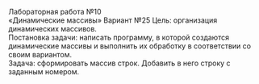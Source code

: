 Лабораторная работа №10 <br />
«Динамические массивы» Вариант №25
Цель: организация динамических массивов. <br />
Постановка задачи: написать программу, в которой создаются динамические массивы и выполнить их обработку в соответствии со своим вариантом.<br />
Задача: сформировать массив строк. Добавить в него строку с заданным номером.
